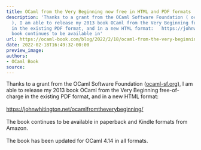 ```yaml
---
title: OCaml from the Very Beginning now free in HTML and PDF formats
description: 'Thanks to a grant from the OCaml Software Foundation ( ocaml-sf.org
  ), I am able to release my 2013 book OCaml from the Very Beginning free-of-charge
  in the existing PDF format, and in a new HTML format:   https://johnwhitington.net/ocamlfromtheverybeginning/   The
  book continues to be available in'
url: https://ocaml-book.com/blog/2022/2/18/ocaml-from-the-very-beginning-now-free-in-html-and-pdf-formats
date: 2022-02-18T16:49:32-00:00
preview_image:
authors:
- OCaml Book
source:
---
```


<p class="">Thanks to a grant from the OCaml Software Foundation (<a href="http://ocaml-sf.org/">ocaml-sf.org</a>), I am able to release my 2013 book OCaml from the Very Beginning free-of-charge in the existing PDF format, and in a new HTML format:<br><br><a href="https://johnwhitington.net/ocamlfromtheverybeginning/">https://johnwhitington.net/ocamlfromtheverybeginning/</a><br><br>The book continues to be available in paperback and Kindle formats from Amazon.<br><br>The book has been updated for OCaml 4.14 in all formats.</p>

